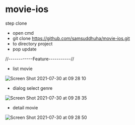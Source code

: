 # movie-ios

step clone
- open cmd
- git clone https://github.com/samsuddhuha/movie-ios.git
- to directory project
- pop update

//------------Feature-----------//
- list movie


![Screen Shot 2021-07-30 at 09 28 10](https://user-images.githubusercontent.com/60339616/127590803-45516909-e950-469a-9b20-db9398cbca5c.png)



- dialog select genre

![Screen Shot 2021-07-30 at 09 28 35](https://user-images.githubusercontent.com/60339616/127590876-0f0bbf5e-6635-40b2-a1e1-36565e9089a6.png)


- detail movie


![Screen Shot 2021-07-30 at 09 28 50](https://user-images.githubusercontent.com/60339616/127590901-abd45946-f1b2-4fa6-9b25-a97d591c0e30.png)



